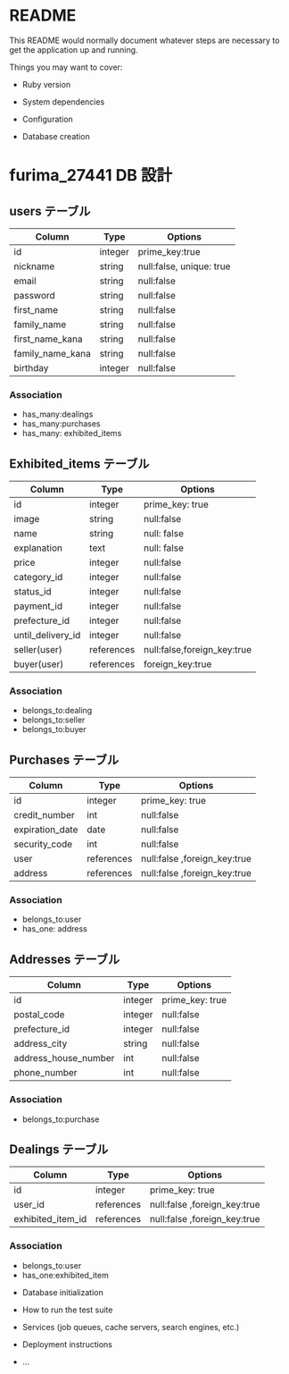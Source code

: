 # README

This README would normally document whatever steps are necessary to get the
application up and running.

Things you may want to cover:

- Ruby version

- System dependencies

- Configuration

- Database creation

# furima_27441 DB 設計

## users テーブル

| Column           | Type    | Options                  |
| ---------------- | ------- | ------------------------ |
| id               | integer | prime_key:true           |
| nickname         | string  | null:false, unique: true |
| email            | string  | null:false               |
| password         | string  | null:false               |
| first_name       | string  | null:false               |
| family_name      | string  | null:false               |
| first_name_kana  | string  | null:false               |
| family_name_kana | string  | null:false               |
| birthday         | integer | null:false               |

### Association

- has_many:dealings
- has_many:purchases
- has_many: exhibited_items

## Exhibited_items テーブル

| Column            | Type       | Options                     |
| ----------------- | ---------- | --------------------------- |
| id                | integer    | prime_key: true             |
| image             | string     | null:false                  |
| name              | string     | null: false                 |
| explanation       | text       | null: false                 |
| price             | integer    | null:false                  |
| category_id       | integer    | null:false                  |
| status_id         | integer    | null:false                  |
| payment_id        | integer    | null:false                  |
| prefecture_id     | integer    | null:false                  |
| until_delivery_id | integer    | null:false                  |
| seller(user)      | references | null:false,foreign_key:true |
| buyer(user)       | references | foreign_key:true            |

### Association

- belongs_to:dealing
- belongs_to:seller
- belongs_to:buyer

## Purchases テーブル

| Column          | Type       | Options                      |
| --------------- | ---------- | ---------------------------- |
| id              | integer    | prime_key: true              |
| credit_number   | int        | null:false                   |
| expiration_date | date       | null:false                   |
| security_code   | int        | null:false                   |
| user            | references | null:false ,foreign_key:true |
| address         | references | null:false ,foreign_key:true |

### Association

- belongs_to:user
- has_one: address

## Addresses テーブル

| Column               | Type    | Options         |
| -------------------- | ------- | --------------- |
| id                   | integer | prime_key: true |
| postal_code          | integer | null:false      |
| prefecture_id        | integer | null:false      |
| address_city         | string  | null:false      |
| address_house_number | int     | null:false      |
| phone_number         | int     | null:false      |

### Association

- belongs_to:purchase

## Dealings テーブル

| Column            | Type       | Options                      |
| ----------------- | ---------- | ---------------------------- |
| id                | integer    | prime_key: true              |
| user_id           | references | null:false ,foreign_key:true |
| exhibited_item_id | references | null:false ,foreign_key:true |

### Association

- belongs_to:user
- has_one:exhibited_item

* Database initialization

* How to run the test suite

* Services (job queues, cache servers, search engines, etc.)

* Deployment instructions

* ...
